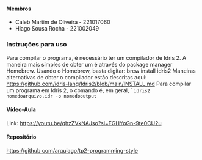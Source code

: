 #### Membros
- Caleb Martim de Oliveira - 221017060 
- Hiago Sousa Rocha - 221002049

### Instruções para uso
Para compilar o programa, é necessário ter um compilador de Idris 2. A maneira mais simples de obter um é através do package manager Homebrew. Usando o Homebrew, basta digitar:
	brew install idris2
Maneiras alternativas de obter o compilador estão descritas aqui: https://github.com/idris-lang/Idris2/blob/main/INSTALL.md
Para compilar um programa em Idris 2, o comando é, em geral, `
	```idris2 nomedoarquivo.idr -o nomedooutput```
#### Vídeo-Aula
Link: https://youtu.be/qhzZVkNAJso?si=FGHYoGn-9te0CU2u
#### Repositório
https://github.com/arquiago/tp2-programming-style
